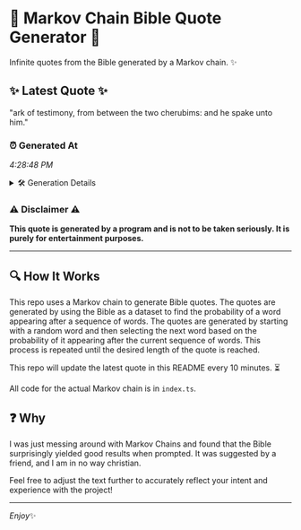 # 📖 Markov Chain Bible Quote Generator 📖

Infinite quotes from the Bible generated by a Markov chain. ✨

## ✨ Latest Quote ✨
"ark of testimony, from between the two cherubims: and he spake unto him."

### ⏰ Generated At
*4:28:48 PM*

<details>
    <summary>🛠️ Generation Details</summary>
    <p>
        <strong>🌱 Seed:</strong> ark<br>
        <strong>🔄 Iterations:</strong> 12<br>
        <strong>📜 Context History:</strong><br>[ ark ]: of<br>[ ark, of ]: testimony,<br>[ ark, of, testimony, ]: from<br>[ ark, of, testimony,, from ]: between<br>[ ark, of, testimony,, from, between ]: the<br>[ ark, of, testimony,, from, between, the ]: two<br>[ of, testimony,, from, between, the, two ]: cherubims:<br>[ testimony,, from, between, the, two, cherubims: ]: and<br>[ from, between, the, two, cherubims:, and ]: he<br>[ between, the, two, cherubims:, and, he ]: spake<br>[ the, two, cherubims:, and, he, spake ]: unto<br>[ two, cherubims:, and, he, spake, unto ]: him.<br>
    </p>
</details>

### ⚠️ Disclaimer ⚠️
**This quote is generated by a program and is not to be taken seriously. It is purely for entertainment purposes.**

---

## 🔍 How It Works

This repo uses a Markov chain to generate Bible quotes. The quotes are generated by using the Bible as a dataset to find the probability of a word appearing after a sequence of words. The quotes are generated by starting with a random word and then selecting the next word based on the probability of it appearing after the current sequence of words. This process is repeated until the desired length of the quote is reached.

This repo will update the latest quote in this README every 10 minutes. ⏳

All code for the actual Markov chain is in `index.ts`.

## ❓ Why

I was just messing around with Markov Chains and found that the Bible surprisingly yielded good results when prompted. 
It was suggested by a friend, and I am in no way christian.

Feel free to adjust the text further to accurately reflect your intent and experience with the project!

---

*Enjoy*✨
